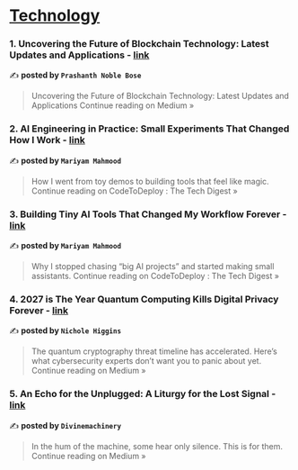 
<h1><a href=https://medium.com/tag/technology/recommended target="_blank" rel="noopener noreferrer">Technology</a></h1>
<h3>1. Uncovering the Future of Blockchain Technology: Latest Updates and Applications - <a href="https://medium.com/@p.noblebose/uncovering-the-future-of-blockchain-technology-latest-updates-and-applications-ace40eb1be43?source=rss------technology-5" target="_blank" rel="noopener noreferrer">link</a></h3>

✍️ **posted by `Prashanth Noble Bose`**

<blockquote>Uncovering the Future of Blockchain Technology: Latest Updates and Applications
Continue reading on Medium »</blockquote>

<h3>2. AI Engineering in Practice: Small Experiments That Changed How I Work - <a href="https://medium.com/codetodeploy/ai-engineering-in-practice-small-experiments-that-changed-how-i-work-6dce5b03ccf7?source=rss------technology-5" target="_blank" rel="noopener noreferrer">link</a></h3>

✍️ **posted by `Mariyam Mahmood`**

<blockquote>How I went from toy demos to building tools that feel like magic.
Continue reading on CodeToDeploy : The Tech Digest »</blockquote>

<h3>3. Building Tiny AI Tools That Changed My Workflow Forever - <a href="https://medium.com/codetodeploy/building-tiny-ai-tools-that-changed-my-workflow-forever-c969ef278552?source=rss------technology-5" target="_blank" rel="noopener noreferrer">link</a></h3>

✍️ **posted by `Mariyam Mahmood`**

<blockquote>Why I stopped chasing “big AI projects” and started making small assistants.
Continue reading on CodeToDeploy : The Tech Digest »</blockquote>

<h3>4. 2027 is The Year Quantum Computing Kills Digital Privacy Forever - <a href="https://medium.com/@nhiggins11688/2027-is-the-year-quantum-computing-kills-digital-privacy-forever-1194bd71e518?source=rss------technology-5" target="_blank" rel="noopener noreferrer">link</a></h3>

✍️ **posted by `Nichole Higgins`**

<blockquote>The quantum cryptography threat timeline has accelerated. Here’s what cybersecurity experts don’t want you to panic about yet.
Continue reading on Medium »</blockquote>

<h3>5. An Echo for the Unplugged: A Liturgy for the Lost Signal - <a href="https://medium.com/@divinemachinery/an-echo-for-the-unplugged-a-liturgy-for-the-lost-signal-a1a536a543e6?source=rss------technology-5" target="_blank" rel="noopener noreferrer">link</a></h3>

✍️ **posted by `Divinemachinery`**

<blockquote>In the hum of the machine, some hear only silence. This is for them.
Continue reading on Medium »</blockquote>

